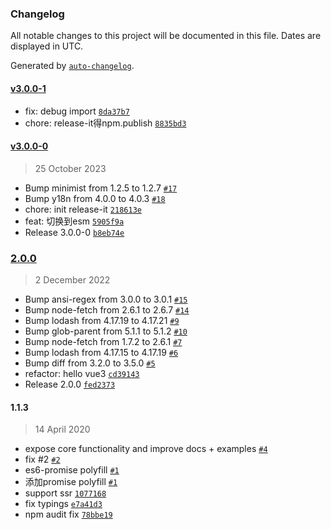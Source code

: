 ### Changelog

All notable changes to this project will be documented in this file. Dates are displayed in UTC.

Generated by [`auto-changelog`](https://github.com/CookPete/auto-changelog).

#### [v3.0.0-1](https://github.com/bangbang93/vue-fetch/compare/v3.0.0-0...v3.0.0-1)

- fix: debug import [`8da37b7`](https://github.com/bangbang93/vue-fetch/commit/8da37b7e269627e51987bcb4eb7f77ad0bd408d9)
- chore: release-it得npm.publish [`8835bd3`](https://github.com/bangbang93/vue-fetch/commit/8835bd36fd7618b4bc9481cf96929c7b5d56b6d5)

#### [v3.0.0-0](https://github.com/bangbang93/vue-fetch/compare/2.0.0...v3.0.0-0)

> 25 October 2023

- Bump minimist from 1.2.5 to 1.2.7 [`#17`](https://github.com/bangbang93/vue-fetch/pull/17)
- Bump y18n from 4.0.0 to 4.0.3 [`#18`](https://github.com/bangbang93/vue-fetch/pull/18)
- chore: init release-it [`218613e`](https://github.com/bangbang93/vue-fetch/commit/218613eab1b3047a4e5f769700e5056593508690)
- feat: 切换到esm [`5905f9a`](https://github.com/bangbang93/vue-fetch/commit/5905f9ab1a3b40f8691ba086727b9eccd5b45c87)
- Release 3.0.0-0 [`b8eb74e`](https://github.com/bangbang93/vue-fetch/commit/b8eb74e079bfe96bcb42317693f036446b289c2b)

### [2.0.0](https://github.com/bangbang93/vue-fetch/compare/1.1.3...2.0.0)

> 2 December 2022

- Bump ansi-regex from 3.0.0 to 3.0.1 [`#15`](https://github.com/bangbang93/vue-fetch/pull/15)
- Bump node-fetch from 2.6.1 to 2.6.7 [`#14`](https://github.com/bangbang93/vue-fetch/pull/14)
- Bump lodash from 4.17.19 to 4.17.21 [`#9`](https://github.com/bangbang93/vue-fetch/pull/9)
- Bump glob-parent from 5.1.1 to 5.1.2 [`#10`](https://github.com/bangbang93/vue-fetch/pull/10)
- Bump node-fetch from 1.7.2 to 2.6.1 [`#7`](https://github.com/bangbang93/vue-fetch/pull/7)
- Bump lodash from 4.17.15 to 4.17.19 [`#6`](https://github.com/bangbang93/vue-fetch/pull/6)
- Bump diff from 3.2.0 to 3.5.0 [`#5`](https://github.com/bangbang93/vue-fetch/pull/5)
- refactor: hello vue3 [`cd39143`](https://github.com/bangbang93/vue-fetch/commit/cd391436976aab7694a49363ff39609f53482f31)
- Release 2.0.0 [`fed2373`](https://github.com/bangbang93/vue-fetch/commit/fed2373f7dcd9a2004fc3cb4d341bb382c0817ad)

#### 1.1.3

> 14 April 2020

- expose core functionality and improve docs + examples [`#4`](https://github.com/bangbang93/vue-fetch/pull/4)
- fix #2 [`#2`](https://github.com/bangbang93/vue-fetch/issues/2)
- es6-promise polyfill [`#1`](https://github.com/bangbang93/vue-fetch/issues/1)
- 添加promise polyfill [`#1`](https://github.com/bangbang93/vue-fetch/issues/1)
- support ssr [`1077168`](https://github.com/bangbang93/vue-fetch/commit/10771687c8226392bae68902ea5400a26ae812d8)
- fix typings [`e7a41d3`](https://github.com/bangbang93/vue-fetch/commit/e7a41d38a06e6e0cefac9e4009b35fa3893bd258)
- npm audit fix [`78bbe19`](https://github.com/bangbang93/vue-fetch/commit/78bbe19d8d6c32dcbe2f628c18a24f939cb21527)
